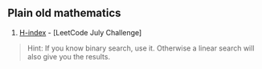 ## Plain old mathematics

1. [H-index](https://leetcode.com/problems/h-index-ii/) - [LeetCode July Challenge]  
> Hint:
> If you know binary search, use it.
> Otherwise a linear search will also give you the results.